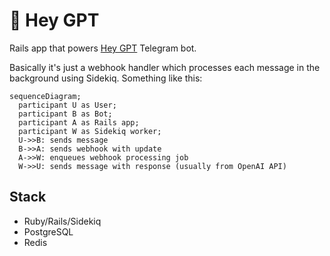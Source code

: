 # 🤖 Hey GPT

Rails app that powers [Hey GPT](https://t.me/h3y_gpt_bot) Telegram bot.

Basically it's just a webhook handler which processes each message in the background using Sidekiq. Something like this:

```mermaid
sequenceDiagram;
  participant U as User;
  participant B as Bot;
  participant A as Rails app;
  participant W as Sidekiq worker;
  U->>B: sends message
  B->>A: sends webhook with update
  A->>W: enqueues webhook processing job
  W->>U: sends message with response (usually from OpenAI API)
```

## Stack

- Ruby/Rails/Sidekiq
- PostgreSQL
- Redis
